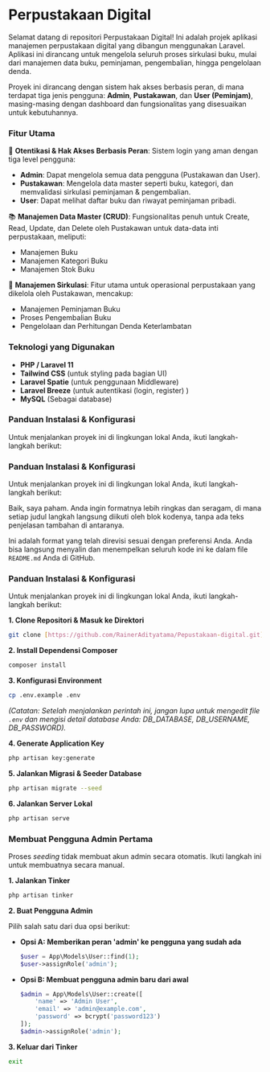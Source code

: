 # Perpustakaan Digital

Selamat datang di repositori Perpustakaan Digital! Ini adalah projek aplikasi manajemen perpustakaan digital yang dibangun menggunakan Laravel. Aplikasi ini dirancang untuk mengelola seluruh proses sirkulasi buku, mulai dari manajemen data buku, peminjaman, pengembalian, hingga pengelolaan denda.

Proyek ini dirancang dengan sistem hak akses berbasis peran, di mana terdapat tiga jenis pengguna: **Admin**, **Pustakawan**, dan **User (Peminjam)**, masing-masing dengan dashboard dan fungsionalitas yang disesuaikan untuk kebutuhannya.

### Fitur Utama

🔐 **Otentikasi & Hak Akses Berbasis Peran**: Sistem login yang aman dengan tiga level pengguna:
- **Admin**: Dapat mengelola semua data pengguna (Pustakawan dan User).
- **Pustakawan**: Mengelola data master seperti buku, kategori, dan memvalidasi sirkulasi peminjaman & pengembalian.
- **User**: Dapat melihat daftar buku dan riwayat peminjaman pribadi.

📚 **Manajemen Data Master (CRUD)**: Fungsionalitas penuh untuk Create, Read, Update, dan Delete oleh Pustakawan untuk data-data inti perpustakaan, meliputi:
- Manajemen Buku
- Manajemen Kategori Buku
- Manajemen Stok Buku

🔄 **Manajemen Sirkulasi**: Fitur utama untuk operasional perpustakaan yang dikelola oleh Pustakawan, mencakup:
- Manajemen Peminjaman Buku
- Proses Pengembalian Buku
- Pengelolaan dan Perhitungan Denda Keterlambatan

### Teknologi yang Digunakan

- **PHP / Laravel 11**
- **Tailwind CSS** (untuk styling pada bagian UI)
- **Laravel Spatie** (untuk penggunaan Middleware)
- **Laravel Breeze** (untuk autentikasi (login, register) )
- **MySQL** (Sebagai database)

### Panduan Instalasi & Konfigurasi

Untuk menjalankan proyek ini di lingkungan lokal Anda, ikuti langkah-langkah berikut:

### Panduan Instalasi & Konfigurasi

Untuk menjalankan proyek ini di lingkungan lokal Anda, ikuti langkah-langkah berikut:

Baik, saya paham. Anda ingin formatnya lebih ringkas dan seragam, di mana setiap judul langkah langsung diikuti oleh blok kodenya, tanpa ada teks penjelasan tambahan di antaranya.

Ini adalah format yang telah direvisi sesuai dengan preferensi Anda. Anda bisa langsung menyalin dan menempelkan seluruh kode ini ke dalam file `README.md` Anda di GitHub.

### Panduan Instalasi & Konfigurasi

Untuk menjalankan proyek ini di lingkungan lokal Anda, ikuti langkah-langkah berikut:

**1. Clone Repositori & Masuk ke Direktori**
```bash
git clone [https://github.com/RainerAdityatama/Pepustakaan-digital.git](https://github.com/RainerAdityatama/Pepustakaan-digital.git) && cd Pepustakaan-digital
````

**2. Install Dependensi Composer**

```bash
composer install
```

**3. Konfigurasi Environment**

```bash
cp .env.example .env
```

*(Catatan: Setelah menjalankan perintah ini, jangan lupa untuk mengedit file `.env` dan mengisi detail database Anda: DB\_DATABASE, DB\_USERNAME, DB\_PASSWORD).*

**4. Generate Application Key**

```bash
php artisan key:generate
```

**5. Jalankan Migrasi & Seeder Database**

```bash
php artisan migrate --seed
```

**6. Jalankan Server Lokal**

```bash
php artisan serve
```

### Membuat Pengguna Admin Pertama

Proses *seeding* tidak membuat akun admin secara otomatis. Ikuti langkah ini untuk membuatnya secara manual.

**1. Jalankan Tinker**

```bash
php artisan tinker
```

**2. Buat Pengguna Admin**

Pilih salah satu dari dua opsi berikut:

  * **Opsi A: Memberikan peran 'admin' ke pengguna yang sudah ada**

    ```php
    $user = App\Models\User::find(1);
    $user->assignRole('admin');
    ```

  * **Opsi B: Membuat pengguna admin baru dari awal**

    ```php
    $admin = App\Models\User::create([
        'name' => 'Admin User',
        'email' => 'admin@example.com',
        'password' => bcrypt('password123')
    ]);
    $admin->assignRole('admin');
    ```

**3. Keluar dari Tinker**

```bash
exit
```
